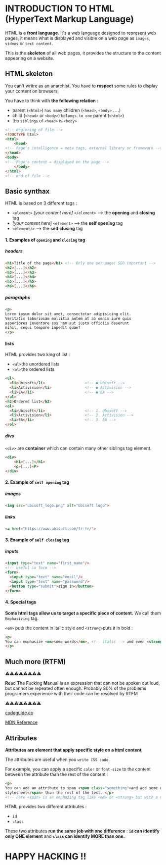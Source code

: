 # INTRODUCTION TO HTML (HyperText Markup Language)


HTML is a **front language**. It's a web language designed to represent web pages, it means what is displayed and visible on a web page as `images`, `videos` or `text content`.

This is the **skeleton** of all web pages, it provides the structure to the content appearing on a website.


## HTML skeleton


You can't writre as an anarchist. You have to **respect** some rules to display your content on browsers.

You have to think with **the following relation** :

- parent (``<html>``) `has many` children (``<head>``, ``<body>`` . . .)
- child (``<head>`` or ``<body>``) `belongs to one` parent (``<html>``)
- the `siblings` of ``<head>`` is ``<body>``


```html
<!-- beginning of file -->
<!DOCTYPE html>
<html>
    <head>
<!-- Page's intelligence = meta tags, external library or framework -->
</head>
<body>
<!-- Page's content = displayed on the page -->
    </body>
</html>
<!-- end of file -->
```

## Basic synthax


HTML is based on 3 different tags :

- `<element>` _[your content here]_ `</element>` --> the **opening** and **closing** tag
- _[your content here]_ `<element>` --> the **self opening** tag
- `<element/>` --> the **self closing** tag


#### 1. Examples of `opening` and `closing` tag


##### headers


```html
<h1>Title of the page</h1> <!-- Only one per page! SEO important -->
<h2>[...]</h2>
<h3>[...]</h3>
<h4>[...]</h4>
<h5>[...]</h5>
<h6>[...]</h6>
```

##### paragraphs


```html
<p>
Lorem ipsum dolor sit amet, consectetur adipisicing elit.
Veritatis laboriosam mollitia autem at ab omnis iure quis
asperiores inventore eos nam aut iusto officiis deserunt
nihil, sequi tempore impedit quae?
</p>
```

#### lists


HTML provides two king of list :

* `<ul>`the unordered lists
* `<ol>`the ordered lists


```html
<ul>
  <li>Ubisoft</li>                  <!-- ● Ubisoft -->
  <li>Activision</li>               <!-- ● Activision -->
  <li>EA</li>                       <!-- ● EA -->
</ul>
<h2>Ordered list</h2>
<ol>
  <li>Ubisoft</li>                  <!-- 1. Ubisoft -->
  <li>Activision</li>               <!-- 2. Activision -->
  <li>EA</li>                       <!-- 3. EA -->
</ol>
```

##### divs


`<div>` are **container** which can contain many other siblings tag element.


```html
<div>
    <h1>[...]</h1>
    <p>[...]<P>
</div>
```

#### 2. Example of `self opening` tag


##### images


```html
<img src="ubisoft_logo.png" alt="Ubisoft logo">
```

##### links


```html
<a href="https://www.ubisoft.com/fr-fr/">
```

#### 3. Example of `self closing` tag


##### inputs


```html
<input type="text" name="first_name"/>
<!-- useful in form -->
<form>
  <input type="text" name="email"/>
  <input type="text" name="password"/>
  <button type="submit">sign in</button>
</form>
```

#### 4. Special tags


**Some html tags allow us to target a specific piece of content.** We call them `Emphasizing` tag.

`<em>` puts the content in italic style and `<strong>`puts it in bold :


```html
<p>
You can emphasize <em>some words</em>, <!-- italic --> and even <strong>more if needed</strong> <!-- bold -->
</p>
```

## Much more (RTFM)

⚠️⚠️⚠️⚠️⚠️⚠️⚠️⚠️

**R**ead **T**he **F**ucking **M**anual is an expression that can not be spoken out loud, but cannot be repeated often enough. Probably 80% of the problems programers experience with their code can be resolved by RTFM

⚠️⚠️⚠️⚠️⚠️⚠️⚠️⚠️


[codeguide.co](https://codeguide.co/)

[MDN Reference](https://developer.mozilla.org/en-US/docs/Web/HTML/Element)


## Attributes


**Attributes are element that apply specific style on a html content**.

The attributes are useful when you `write CSS code`.

For example, you can apply a specific `color` or `font-size` to the content between the attribute than the rest of the content :


```html
<p>
You can add an attribute to span <span class="something">and add some different
stylesheet</span> than the rest of the text. </p>
<!-- here <span> is an emphazing tag like <em> or <strong> but with a neutral behavior. The attribute 'class' overwritte his default behavior by adding the style you want -->
```

HTML provides two different attributes :

- `id`
- `class`

These two attributes **run the same job with one difference** : **`id` can identify only ONE element** and **`class` can identify MORE than one.**

# HAPPY HACKING !!

